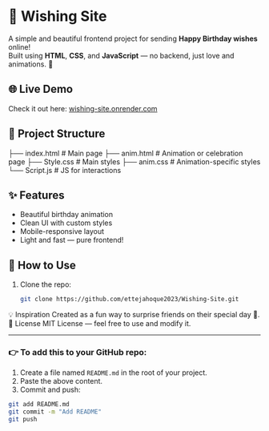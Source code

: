 # 🎉 Wishing Site

A simple and beautiful frontend project for sending **Happy Birthday wishes** online!  
Built using **HTML**, **CSS**, and **JavaScript** — no backend, just love and animations. 💖

## 🌐 Live Demo

Check it out here: [wishing-site.onrender.com](https://wishing-site.onrender.com)

## 📁 Project Structure
├── index.html # Main page
├── anim.html # Animation or celebration page
├── Style.css # Main styles
├── anim.css # Animation-specific styles
└── Script.js # JS for interactions

## ✨ Features

- Beautiful birthday animation
- Clean UI with custom styles
- Mobile-responsive layout
- Light and fast — pure frontend!

## 🚀 How to Use

1. Clone the repo:
   ```bash
   git clone https://github.com/ettejahoque2023/Wishing-Site.git
💡 Inspiration
Created as a fun way to surprise friends on their special day 🎂.
📄 License
MIT License — feel free to use and modify it.

---

### 👉 To add this to your GitHub repo:

1. Create a file named `README.md` in the root of your project.
2. Paste the above content.
3. Commit and push:
```bash
git add README.md
git commit -m "Add README"
git push



